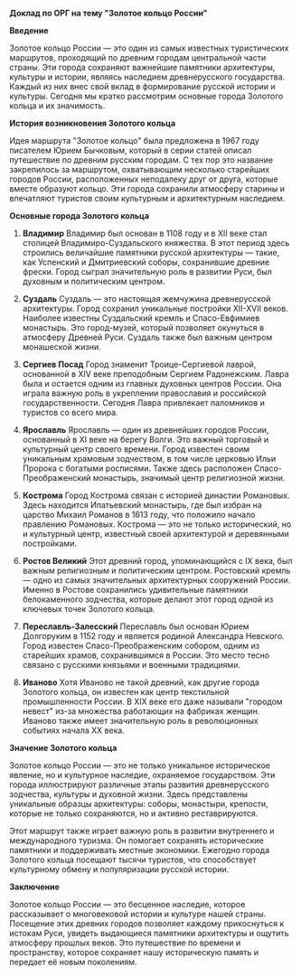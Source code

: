 **Доклад по ОРГ на тему "Золотое кольцо России"**

**Введение**

Золотое кольцо России — это один из самых известных туристических маршрутов, проходящий по древним городам центральной части страны. Эти города сохраняют важнейшие памятники архитектуры, культуры и истории, являясь наследием древнерусского государства. Каждый из них внес свой вклад в формирование русской истории и культуры. Сегодня мы кратко рассмотрим основные города Золотого кольца и их значимость.

**История возникновения Золотого кольца**

Идея маршрута "Золотое кольцо" была предложена в 1967 году писателем Юрием Бычковым, который в серии статей описал путешествие по древним русским городам. С тех пор это название закрепилось за маршрутом, охватывающим несколько старейших городов России, расположенных неподалеку друг от друга, которые вместе образуют кольцо. Эти города сохранили атмосферу старины и впечатляют туристов своим культурным и архитектурным наследием.

**Основные города Золотого кольца**

1. **Владимир**
   Владимир был основан в 1108 году и в XII веке стал столицей Владимиро-Суздальского княжества. В этот период здесь строились величайшие памятники русской архитектуры — такие, как Успенский и Дмитриевский соборы, сохранившие древние фрески. Город сыграл значительную роль в развитии Руси, был духовным и политическим центром.

2. **Суздаль**
   Суздаль — это настоящая жемчужина древнерусской архитектуры. Город сохранил уникальные постройки XII-XVII веков. Наиболее известны Суздальский кремль и Спасо-Евфимиев монастырь. Это город-музей, который позволяет окунуться в атмосферу Древней Руси. Суздаль также был важным центром монашеской жизни.

3. **Сергиев Посад**
   Город знаменит Троице-Сергиевой лаврой, основанной в XIV веке преподобным Сергием Радонежским. Лавра была и остается одним из главных духовных центров России. Она играла важную роль в укреплении православия и российской государственности. Сегодня Лавра привлекает паломников и туристов со всего мира.

4. **Ярославль**
   Ярославль — один из древнейших городов России, основанный в XI веке на берегу Волги. Это важный торговый и культурный центр своего времени. Город известен своим уникальным храмовым зодчеством, в том числе церковью Ильи Пророка с богатыми росписями. Также здесь расположен Спасо-Преображенский монастырь, значимый центр религиозной жизни.

5. **Кострома**
   Город Кострома связан с историей династии Романовых. Здесь находится Ипатьевский монастырь, где был избран на царство Михаил Романов в 1613 году, что положило начало правлению Романовых. Кострома — это не только исторический, но и культурный центр, известный своей архитектурой и деревянными постройками.

6. **Ростов Великий**
   Этот древний город, упоминающийся с IX века, был важным религиозным и политическим центром. Ростовский кремль — одно из самых значительных архитектурных сооружений России. Именно в Ростове сохранились удивительные памятники белокаменного зодчества, которые делают этот город одной из ключевых точек Золотого кольца.

7. **Переславль-Залесский**
   Переславль был основан Юрием Долгоруким в 1152 году и является родиной Александра Невского. Город известен Спасо-Преображенским собором, одним из старейших храмов, сохранившимся в России. Это место тесно связано с русскими князьями и военными традициями.

8. **Иваново**
   Хотя Иваново не такой древний, как другие города Золотого кольца, он известен как центр текстильной промышленности России. В XIX веке его даже называли "городом невест" из-за множества работающих на фабриках женщин. Иваново также имеет значительную роль в революционных событиях начала XX века.

**Значение Золотого кольца**

Золотое кольцо России — это не только уникальное историческое явление, но и культурное наследие, охраняемое государством. Эти города иллюстрируют различные этапы развития древнерусского зодчества, культуры и духовной жизни. Здесь представлены уникальные образцы архитектуры: соборы, монастыри, крепости, которые не только сохраняются, но и активно реставрируются.

Этот маршрут также играет важную роль в развитии внутреннего и международного туризма. Он помогает сохранять исторические памятники и поддерживать местные экономики. Ежегодно города Золотого кольца посещают тысячи туристов, что способствует культурному обмену и популяризации русской истории.

**Заключение**

Золотое кольцо России — это бесценное наследие, которое рассказывает о многовековой истории и культуре нашей страны. Посещение этих древних городов позволяет каждому прикоснуться к истокам Руси, увидеть выдающиеся памятники архитектуры и ощутить атмосферу прошлых веков. Это путешествие по времени и пространству, которое сохраняет нашу историческую память и передает её новым поколениям.


